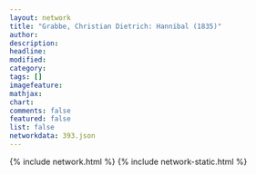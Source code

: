 ```yaml
---
layout: network
title: "Grabbe, Christian Dietrich: Hannibal (1835)"
author:
description:
headline:
modified:
category:
tags: []
imagefeature: 
mathjax: 
chart: 
comments: false
featured: false
list: false
networkdata: 393.json
---
```

{% include network.html %}
{% include network-static.html %}
